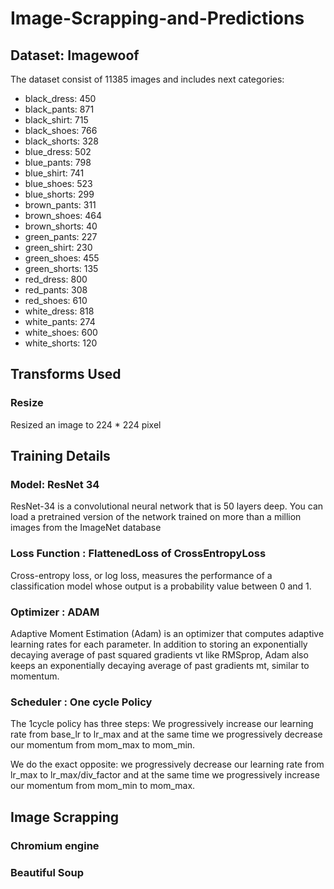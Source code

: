 # Image-Scrapping-and-Predictions

## Dataset: Imagewoof 
The dataset consist of 11385 images and includes next categories:
<ul>
  <li>black_dress: 450</li>
<li>black_pants: 871</li>
<li>black_shirt: 715</li>
<li>black_shoes: 766</li>
<li>black_shorts: 328</li>
<li>blue_dress: 502</li>
<li>blue_pants: 798</li>
<li>blue_shirt: 741</li>
<li>blue_shoes: 523</li>
<li>blue_shorts: 299</li>
<li>brown_pants: 311</li>
<li>brown_shoes: 464</li>
<li>brown_shorts: 40</li>
<li>green_pants: 227</li>
<li>green_shirt: 230</li>
<li>green_shoes: 455</li>
<li>green_shorts: 135</li>
<li>red_dress: 800</li>
<li>red_pants: 308</li>
<li>red_shoes: 610</li>
<li>white_dress: 818</li>
<li>white_pants: 274</li>
<li>white_shoes: 600</li>
<li>white_shorts: 120</li>
</ul>

## Transforms Used

### Resize
Resized an image to 224 * 224 pixel




## Training Details

### Model: ResNet 34
ResNet-34 is a convolutional neural network that is 50 layers deep. You can load a pretrained version of the network trained on more than a million images from the ImageNet database

### Loss Function :  FlattenedLoss of CrossEntropyLoss
Cross-entropy loss, or log loss, measures the performance of a classification model whose output is a probability value between 0 and 1. 

### Optimizer : ADAM
Adaptive Moment Estimation (Adam) is an optimizer that computes adaptive learning rates for each parameter. In addition to storing an exponentially decaying average of past squared gradients vt like RMSprop, Adam also keeps an exponentially decaying average of past gradients mt, similar to momentum.

### Scheduler : One cycle Policy
The 1cycle policy has three steps: We progressively increase our learning rate from base_lr to lr_max and at the same time we progressively decrease our momentum from mom_max to mom_min.

We do the exact opposite: we progressively decrease our learning rate from lr_max to lr_max/div_factor and at the same time we progressively increase our momentum from mom_min to mom_max.

## Image Scrapping
### Chromium engine
### Beautiful Soup

